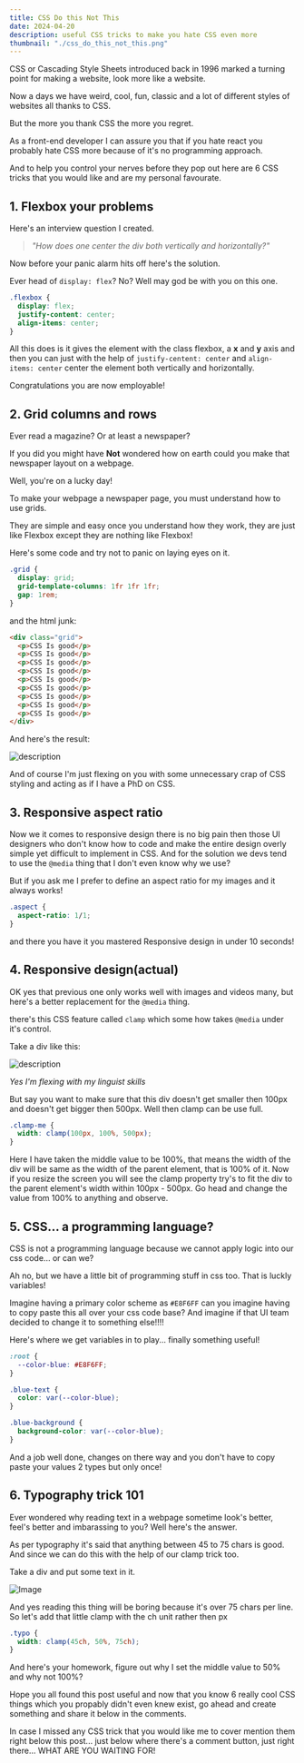 ```yaml
---
title: CSS Do this Not This
date: 2024-04-20
description: useful CSS tricks to make you hate CSS even more
thumbnail: "./css_do_this_not_this.png"
---
```


CSS or Cascading Style Sheets introduced back in 1996 marked a turning point for making a website, look more like a website.

Now a days we have weird, cool, fun, classic and a lot of different styles of websites all thanks to CSS.

But the more you thank CSS the more you regret.

As a front-end developer I can assure you that if you hate react you probably hate CSS more because of it's no programming approach.

And to help you control your nerves before they pop out here are 6 CSS tricks that you would like and are my personal favourate.

## 1. Flexbox your problems

Here's an interview question I created.

> _"How does one center the div both vertically and horizontally?"_

Now before your panic alarm hits off here's the solution.

Ever head of `display: flex`? No? Well may god be with you on this one.

```css
.flexbox {
  display: flex;
  justify-content: center;
  align-items: center;
}
```

All this does is it gives the element with the class flexbox, a **x** and **y** axis and then you can just with the help of `justify-centent: center` and `align-items: center` center the element both vertically and horizontally.

Congratulations you are now employable!

## 2. Grid columns and rows

Ever read a magazine? Or at least a newspaper?

If you did you might have **Not** wondered how on earth could you make that newspaper layout on a webpage.

Well, you're on a lucky day!

To make your webpage a newspaper page, you must understand how to use grids.

They are simple and easy once you understand how they work, they are just like Flexbox except they are nothing like Flexbox!

Here's some code and try not to panic on laying eyes on it.

```css
.grid {
  display: grid;
  grid-template-columns: 1fr 1fr 1fr;
  gap: 1rem;
}
```

and the html junk:

```html
<div class="grid">
  <p>CSS Is good</p>
  <p>CSS Is good</p>
  <p>CSS Is good</p>
  <p>CSS Is good</p>
  <p>CSS Is good</p>
  <p>CSS Is good</p>
  <p>CSS Is good</p>
  <p>CSS Is good</p>
  <p>CSS Is good</p>
</div>
```

And here's the result:


![description](https://dev-to-uploads.s3.amazonaws.com/uploads/articles/4zimkq0hxl4tvrc1fwj0.png)

And of course I'm just flexing on you with some unnecessary crap of CSS styling and acting as if I have a PhD on CSS.

## 3. Responsive aspect ratio

Now we it comes to responsive design there is no big pain then those UI designers who don't know how to code and make the entire design overly simple yet difficult to implement in CSS. And for the solution we devs tend to use the `@media` thing that I don't even know why we use?

But if you ask me I prefer to define an aspect ratio for my images and it always works!

```css
.aspect {
  aspect-ratio: 1/1;
}
```

and there you have it you mastered Responsive design in under 10 seconds!

## 4. Responsive design(actual)

OK yes that previous one only works well with images and videos many, but here's a better replacement for the `@media` thing.

there's this CSS feature called `clamp` which some how takes `@media` under it's control.

Take a div like this:

![description](https://dev-to-uploads.s3.amazonaws.com/uploads/articles/wvcxetjcr76tkp4qzie6.png)

_Yes I'm flexing with my linguist skills_

But say you want to make sure that this div doesn't get smaller then 100px and doesn't get bigger then 500px. Well then clamp can be use full.

```css
.clamp-me {
  width: clamp(100px, 100%, 500px);
}
```

Here I have taken the middle value to be 100%, that means the width of the div will be same as the width of the parent element, that is 100% of it. Now if you resize the screen you will see the clamp property try's to fit the div to the parent element's width within 100px - 500px. Go head and change the value from 100% to anything and observe.

## 5. CSS... a programming language?

CSS is not a programming language because we cannot apply logic into our css code... or can we?

Ah no, but we have a little bit of programming stuff in css too. That is luckly variables!

Imagine having a primary color scheme as `#E8F6FF` can you imagine having to copy paste this all over your css code base? And imagine if that UI team decided to change it to something else!!!!

Here's where we get variables in to play... finally something useful!

```css
:root {
  --color-blue: #E8F6FF;
}

.blue-text {
  color: var(--color-blue);
}

.blue-background {
  background-color: var(--color-blue);
}
```

And a job well done, changes on there way and you don't have to copy paste your values 2 types but only once!

## 6. Typography trick 101

Ever wondered why reading text in a webpage sometime look's better, feel's better and imbarassing to you? Well here's the answer.

As per typography it's said that anything between 45 to 75 chars is good. And since we can do this with the help of our clamp trick too.

Take a div and put some text in it.


![Image](https://dev-to-uploads.s3.amazonaws.com/uploads/articles/pa248a5ssdfmcd8ytawi.png)

And yes reading this thing will be boring because it's over 75 chars per line. So let's add that little clamp with the ch unit rather then px

```css
.typo {
  width: clamp(45ch, 50%, 75ch);
}
```

And here's your homework, figure out why I set the middle value to 50% and why not 100%?

Hope you all found this post useful and now that you know 6 really cool CSS things which you propably didn't even knew exist, go ahead and create something and share it below in the comments.

In case I missed any CSS trick that you would like me to cover mention them right below this post... just below where there's a comment button, just right there... WHAT ARE YOU WAITING FOR!